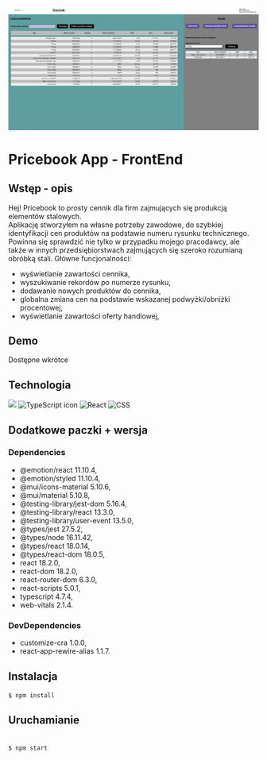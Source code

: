 <div position="center">
<img src="./public/pricebook_readme.png">
</div>

# Pricebook App - FrontEnd

## Wstęp - opis

Hej! Pricebook to prosty cennik dla firm zajmujących się produkcją elementów stalowych.<br> Aplikację stworzyłem na własne potrzeby zawodowe, do szybkiej identyfikacji cen produktów na podstawie numeru rysunku technicznego.
<br>Powinna się sprawdzić nie tylko w przypadku mojego pracodawcy, ale także w innych przedsiębiorstwach zajmujących się szeroko rozumianą obróbką stali.
Główne funcjonalności:
- wyświetlanie zawartości cennika,
- wyszukiwanie rekordów po numerze rysunku,
- dodawanie nowych produktów do cennika,
- globalna zmiana cen na podstawie wskazanej podwyżki/obniżki procentowej,
- wyświetlanie zawartości oferty handlowej,



## Demo

Dostępne wkrótce

[comment]: <> ([![IMAGE ALT TEXT HERE]&#40;https://raw.githubusercontent.com/RadekJ87/OfferGenerator/main/public/assets/images/readme_img.PNG&#41;]&#40;https://youtu.be/yL0xIbkTV5w&#41;)

## Technologia

<div display="flex" flex-direction="row" align-items="center">
 <img src="https://camo.githubusercontent.com/c586f29f98242c3b31d1aab8109f8461c27bf870673111ea9f2f538446050961/68747470733a2f2f7777772e6c6967687467616c6c6572796a732e636f6d2f696d616765732f6c6f676f732f6a6176617363726970742e737667" width="35" data-canonical-src="https://www.lightgalleryjs.com/images/logos/javascript.svg" style="max-width: 100%;">
<img src="https://static.npmjs.com/255a118f56f5346b97e56325a1217a16.svg" width="35px" title="TypeScript icon" alt="TypeScript icon">
<img width="35px" src="https://user-images.githubusercontent.com/25181517/183897015-94a058a6-b86e-4e42-a37f-bf92061753e5.png" alt="React" title="React" style="max-width: 100%;">
<img width="35px" src="https://user-images.githubusercontent.com/25181517/183898674-75a4a1b1-f960-4ea9-abcb-637170a00a75.png" alt="CSS" title="CSS" style="max-width: 100%;">
</div>


## Dodatkowe paczki + wersja
  ### Dependencies
- @emotion/react 11.10.4,
- @emotion/styled 11.10.4,
- @mui/icons-material 5.10.6,
- @mui/material 5.10.8,
- @testing-library/jest-dom 5.16.4,
- @testing-library/react 13.3.0,
- @testing-library/user-event 13.5.0,
- @types/jest 27.5.2,
- @types/node 16.11.42,
- @types/react 18.0.14,
- @types/react-dom 18.0.5,
- react 18.2.0,
- react-dom 18.2.0,
- react-router-dom 6.3.0,
- react-scripts 5.0.1,
- typescript 4.7.4,
- web-vitals 2.1.4.

### DevDependencies

- customize-cra 1.0.0,
- react-app-rewire-alias 1.1.7.



## Instalacja

```bash
$ npm install
```


## Uruchamianie


```bash

$ npm start

```
